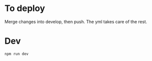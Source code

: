 # To deploy

Merge changes into develop, then push. The yml takes care of the rest.

# Dev

`npm run dev`
